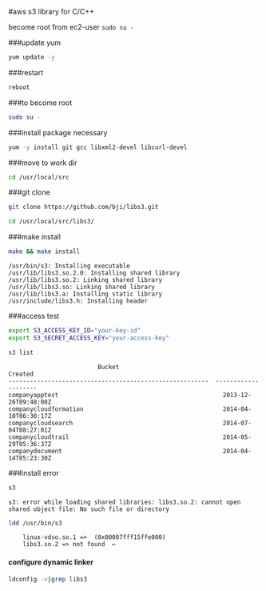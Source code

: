 #aws s3 library for C/C++

become root from ec2-user ```sudo su -```

###update yum
```bash
yum update -y
```

###restart
```bash
reboot
```

###to become root 
```bash
sudo su -
```

###install package necessary
```bash
yum -y install git gcc libxml2-devel libcurl-devel
```

###move to work dir
```bash
cd /usr/local/src
```

###git clone
```bash
git clone https://github.com/bji/libs3.git
```
```bash
cd /usr/local/src/libs3/
```

###make install
```bash
make && make install
```

    /usr/bin/s3: Installing executable
    /usr/lib/libs3.so.2.0: Installing shared library
    /usr/lib/libs3.so.2: Linking shared library
    /usr/lib/libs3.so: Linking shared library
    /usr/lib/libs3.a: Installing static library
    /usr/include/libs3.h: Installing header


###access test
```bash
export S3_ACCESS_KEY_ID="your-key-id"
export S3_SECRET_ACCESS_KEY="your-access-key"

s3 list
```
```
                         Bucket                                 Created
--------------------------------------------------------  --------------------
companyapptest                                              2013-12-26T09:48:08Z
companycloudformation                                       2014-04-10T06:30:17Z
companycloudsearch                                          2014-07-04T08:27:01Z
companycloudtrail                                           2014-05-29T05:36:37Z
companydocument                                             2014-04-14T05:23:30Z

```



###install error
```bash
s3
```

    s3: error while loading shared libraries: libs3.so.2: cannot open shared object file: No such file or directory
    
```bash
ldd /usr/bin/s3
```

        linux-vdso.so.1 =>  (0x00007fff15ffe000)
        libs3.so.2 => not found  ←



#### configure dynamic linker 
```bash
ldconfig -v|grep libs3
```


